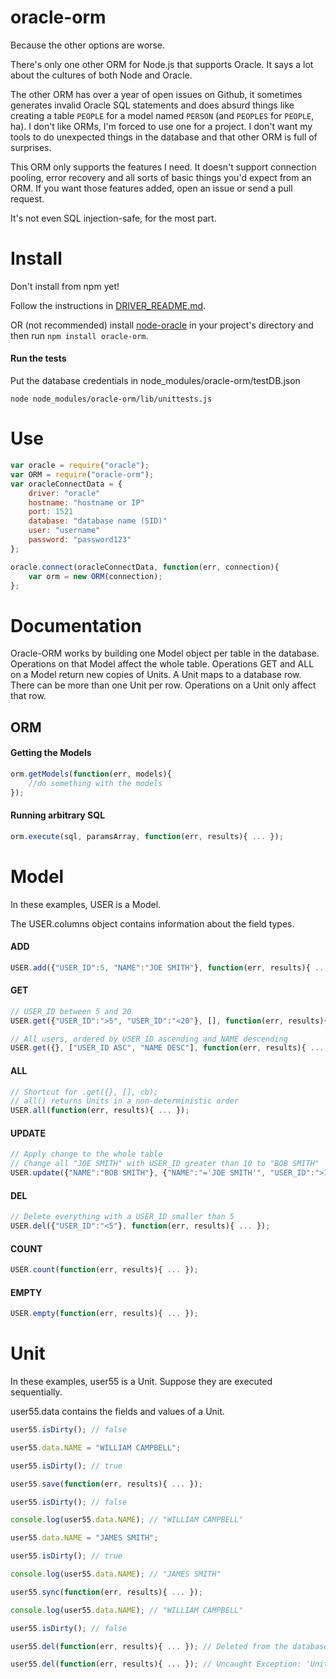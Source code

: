 oracle-orm
==========

Because the other options are worse.

There's only one other ORM for Node.js that supports Oracle. It says a lot about the cultures of both Node and Oracle.

The other ORM has over a year of open issues on Github, it sometimes generates invalid Oracle SQL statements and does absurd things like creating a table `PEOPLE` for a model named `PERSON` (and `PEOPLES` for `PEOPLE`, ha). I don't like ORMs, I'm forced to use one for a project. I don't want my tools to do unexpected things in the database and that other ORM is full of surprises.

This ORM only supports the features I need. It doesn't support connection pooling, error recovery and all sorts of basic things you'd expect from an ORM. If you want those features added, open an issue or send a pull request.

It's not even SQL injection-safe, for the most part.


# Install

Don't install from npm yet!

Follow the instructions in [DRIVER_README.md](https://github.com/SGrondin/oracle-orm/blob/master/driver/DRIVER_README.md).

OR (not recommended) install [node-oracle](https://github.com/joeferner/node-oracle) in your project's directory and then run `npm install oracle-orm`.

#### Run the tests

Put the database credentials in node_modules/oracle-orm/testDB.json
```
node node_modules/oracle-orm/lib/unittests.js
```

# Use

```javascript
var oracle = require("oracle");
var ORM = require("oracle-orm");
var oracleConnectData = {
	driver: "oracle"
	hostname: "hostname or IP"
	port: 1521
	database: "database name (SID)"
	user: "username"
	password: "password123"
};

oracle.connect(oracleConnectData, function(err, connection){
	var orm = new ORM(connection);
};
```


# Documentation

Oracle-ORM works by building one Model object per table in the database. Operations on that Model affect the whole table. Operations GET and ALL on a Model return new copies of Units. A Unit maps to a database row. There can be more than one Unit per row. Operations on a Unit only affect that row.

## ORM

#### Getting the Models
```javascript
orm.getModels(function(err, models){
	//do something with the models
});
```

#### Running arbitrary SQL
```javascript
orm.execute(sql, paramsArray, function(err, results){ ... });
```

# Model

In these examples, USER is a Model.

The USER.columns object contains information about the field types.

#### ADD
```javascript
USER.add({"USER_ID":5, "NAME":"JOE SMITH"}, function(err, results){ ... });
```

#### GET
```javascript
// USER_ID between 5 and 20
USER.get({"USER_ID":">5", "USER_ID":"<20"}, [], function(err, results){ ... });

// All users, ordered by USER_ID ascending and NAME descending
USER.get({}, ["USER_ID ASC", "NAME DESC"], function(err, results){ ... });
```

#### ALL
```javascript
// Shortcut for .get({}, [], cb);
// all() returns Units in a non-deterministic order
USER.all(function(err, results){ ... });
```

#### UPDATE
```javascript
// Apply change to the whole table
// Change all "JOE SMITH" with USER_ID greater than 10 to "BOB SMITH"
USER.update({"NAME":"BOB SMITH"}, {"NAME":"='JOE SMITH'", "USER_ID":">10"}, function(err, results){ ... });
```

#### DEL
```javascript
// Delete everything with a USER_ID smaller than 5
USER.del({"USER_ID":"<5"}, function(err, results){ ... });
```

#### COUNT
```javascript
USER.count(function(err, results){ ... });
```

#### EMPTY
```javascript
USER.empty(function(err, results){ ... });
```


# Unit

In these examples, user55 is a Unit. Suppose they are executed sequentially.

user55.data contains the fields and values of a Unit.

```javascript
user55.isDirty(); // false

user55.data.NAME = "WILLIAM CAMPBELL";

user55.isDirty(); // true

user55.save(function(err, results){ ... });

user55.isDirty(); // false

console.log(user55.data.NAME); // "WILLIAM CAMPBELL"

user55.data.NAME = "JAMES SMITH";

user55.isDirty(); // true

console.log(user55.data.NAME); // "JAMES SMITH"

user55.sync(function(err, results){ ... });

console.log(user55.data.NAME); // "WILLIAM CAMPBELL"

user55.isDirty(); // false

user55.del(function(err, results){ ... }); // Deleted from the database

user55.del(function(err, results){ ... }); // Uncaught Exception: 'Unit USER was deleted and doesn't exist anymore'
```
